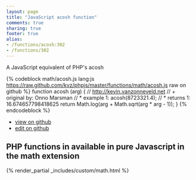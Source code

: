 ```yaml
---
layout: page
title: "JavaScript acosh function"
comments: true
sharing: true
footer: true
alias:
- /functions/acosh:302
- /functions/302
---
```

<!-- Generated by Rakefile:build -->
A JavaScript equivalent of PHP's acosh

{% codeblock math/acosh.js lang:js https://raw.github.com/kvz/phpjs/master/functions/math/acosh.js raw on github %}
function acosh (arg) {
    // http://kevin.vanzonneveld.net
    // +   original by: Onno Marsman
    // *     example 1: acosh(8723321.4);
    // *     returns 1: 16.674657798418625
    return Math.log(arg + Math.sqrt(arg * arg - 1));
}
{% endcodeblock %}

 - [view on github](https://github.com/kvz/phpjs/blob/master/functions/math/acosh.js)
 - [edit on github](https://github.com/kvz/phpjs/edit/master/functions/math/acosh.js)

## PHP functions in available in pure Javascript in the math extension
{% render_partial _includes/custom/math.html %}
